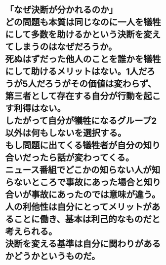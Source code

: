 # 「なぜ決断が分かれるのか」<br>どの問題も本質は同じなのに一人を犠牲にして多数を助けるかという決断を変えてしまうのはなぜだろうか。<br> 死ぬはずだった他人のことを誰かを犠牲にして助けるメリットはない。1人だろうが5人だろうがその価値は変わらず、第三者として存在する自分が行動を起こす利得はない。<br>したがって自分が犠牲になるグループ2以外は何もしないを選択する。<br>もし問題に出てくる犠牲者が自分の知り合いだったら話が変わってくる。<br>ニュース番組でどこかの知らない人が知らないところで事故にあった場合と知り合いが事故にあったのでは意味が違う。<br>人の利他性は自分にとってメリットがあることに働き、基本は利己的なものだと考えられる。<br>決断を変える基準は自分に関わりがあるかどうかというものだ。
